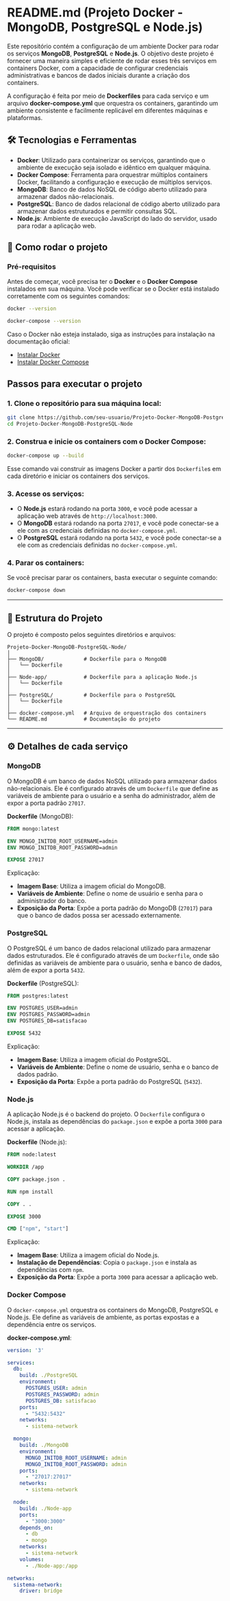 # **README.md (Projeto Docker - MongoDB, PostgreSQL e Node.js)**

Este repositório contém a configuração de um ambiente Docker para rodar os serviços **MongoDB**, **PostgreSQL** e **Node.js**. O objetivo deste projeto é fornecer uma maneira simples e eficiente de rodar esses três serviços em containers Docker, com a capacidade de configurar credenciais administrativas e bancos de dados iniciais durante a criação dos containers.

A configuração é feita por meio de **Dockerfiles** para cada serviço e um arquivo **docker-compose.yml** que orquestra os containers, garantindo um ambiente consistente e facilmente replicável em diferentes máquinas e plataformas.

## 🛠️ Tecnologias e Ferramentas

- **Docker**: Utilizado para containerizar os serviços, garantindo que o ambiente de execução seja isolado e idêntico em qualquer máquina.
- **Docker Compose**: Ferramenta para orquestrar múltiplos containers Docker, facilitando a configuração e execução de múltiplos serviços.
- **MongoDB**: Banco de dados NoSQL de código aberto utilizado para armazenar dados não-relacionais.
- **PostgreSQL**: Banco de dados relacional de código aberto utilizado para armazenar dados estruturados e permitir consultas SQL.
- **Node.js**: Ambiente de execução JavaScript do lado do servidor, usado para rodar a aplicação web.

## 🚀 Como rodar o projeto

### Pré-requisitos

Antes de começar, você precisa ter o **Docker** e o **Docker Compose** instalados em sua máquina. Você pode verificar se o Docker está instalado corretamente com os seguintes comandos:

```bash
docker --version

docker-compose --version
```

Caso o Docker não esteja instalado, siga as instruções para instalação na documentação oficial:

- [Instalar Docker](https://docs.docker.com/get-docker/)
- [Instalar Docker Compose](https://docs.docker.com/compose/install/)

## Passos para executar o projeto

### 1. **Clone o repositório** para sua máquina local:

```bash
git clone https://github.com/seu-usuario/Projeto-Docker-MongoDB-PostgreSQL-Node.git
cd Projeto-Docker-MongoDB-PostgreSQL-Node
```

### 2. **Construa e inicie os containers** com o Docker Compose:

```bash
docker-compose up --build
```

Esse comando vai construir as imagens Docker a partir dos `Dockerfile`s em cada diretório e iniciar os containers dos serviços.

### 3. **Acesse os serviços**:

- O **Node.js** estará rodando na porta `3000`, e você pode acessar a aplicação web através de `http://localhost:3000`.
- O **MongoDB** estará rodando na porta `27017`, e você pode conectar-se a ele com as credenciais definidas no `docker-compose.yml`.
- O **PostgreSQL** estará rodando na porta `5432`, e você pode conectar-se a ele com as credenciais definidas no `docker-compose.yml`.

### 4. **Parar os containers**:

Se você precisar parar os containers, basta executar o seguinte comando:

```bash
docker-compose down
```

---

## 🧩 Estrutura do Projeto

O projeto é composto pelos seguintes diretórios e arquivos:

```plaintext
Projeto-Docker-MongoDB-PostgreSQL-Node/
│
├── MongoDB/             # Dockerfile para o MongoDB
│   └── Dockerfile
│
├── Node-app/            # Dockerfile para a aplicação Node.js
│   └── Dockerfile
│
├── PostgreSQL/          # Dockerfile para o PostgreSQL
│   └── Dockerfile
│
├── docker-compose.yml   # Arquivo de orquestração dos containers
└── README.md            # Documentação do projeto
```

---

## ⚙️ Detalhes de cada serviço

### MongoDB

O MongoDB é um banco de dados NoSQL utilizado para armazenar dados não-relacionais. Ele é configurado através de um `Dockerfile` que define as variáveis de ambiente para o usuário e a senha do administrador, além de expor a porta padrão `27017`.

**Dockerfile** (MongoDB):
```dockerfile
FROM mongo:latest

ENV MONGO_INITDB_ROOT_USERNAME=admin 
ENV MONGO_INITDB_ROOT_PASSWORD=admin

EXPOSE 27017
```

Explicação:
- **Imagem Base**: Utiliza a imagem oficial do MongoDB.
- **Variáveis de Ambiente**: Define o nome de usuário e senha para o administrador do banco.
- **Exposição da Porta**: Expõe a porta padrão do MongoDB (`27017`) para que o banco de dados possa ser acessado externamente.

### PostgreSQL

O PostgreSQL é um banco de dados relacional utilizado para armazenar dados estruturados. Ele é configurado através de um `Dockerfile`, onde são definidas as variáveis de ambiente para o usuário, senha e banco de dados, além de expor a porta `5432`.

**Dockerfile** (PostgreSQL):
```dockerfile
FROM postgres:latest

ENV POSTGRES_USER=admin
ENV POSTGRES_PASSWORD=admin
ENV POSTGRES_DB=satisfacao

EXPOSE 5432
```

Explicação:
- **Imagem Base**: Utiliza a imagem oficial do PostgreSQL.
- **Variáveis de Ambiente**: Define o nome de usuário, senha e o banco de dados padrão.
- **Exposição da Porta**: Expõe a porta padrão do PostgreSQL (`5432`).

### Node.js

A aplicação Node.js é o backend do projeto. O `Dockerfile` configura o Node.js, instala as dependências do `package.json` e expõe a porta `3000` para acessar a aplicação.

**Dockerfile** (Node.js):
```dockerfile
FROM node:latest

WORKDIR /app

COPY package.json .

RUN npm install

COPY . .

EXPOSE 3000

CMD ["npm", "start"]
```

Explicação:
- **Imagem Base**: Utiliza a imagem oficial do Node.js.
- **Instalação de Dependências**: Copia o `package.json` e instala as dependências com `npm`.
- **Exposição da Porta**: Expõe a porta `3000` para acessar a aplicação web.

### Docker Compose

O `docker-compose.yml` orquestra os containers do MongoDB, PostgreSQL e Node.js. Ele define as variáveis de ambiente, as portas expostas e a dependência entre os serviços.

**docker-compose.yml**:
```yaml
version: '3'

services:
  db:
    build: ./PostgreSQL
    environment:
      POSTGRES_USER: admin
      POSTGRES_PASSWORD: admin
      POSTGRES_DB: satisfacao
    ports:
      - "5432:5432"
    networks:
      - sistema-network

  mongo:
    build: ./MongoDB
    environment:
      MONGO_INITDB_ROOT_USERNAME: admin
      MONGO_INITDB_ROOT_PASSWORD: admin
    ports:
      - "27017:27017"
    networks:
      - sistema-network

  node:
    build: ./Node-app
    ports:
      - "3000:3000"
    depends_on:
      - db
      - mongo
    networks:
      - sistema-network
    volumes:
      - ./Node-app:/app

networks:
  sistema-network:
    driver: bridge
```
